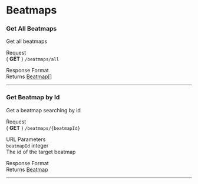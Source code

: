 # Beatmaps

### Get All Beatmaps

Get all beatmaps

Request\
( **GET** ) `/beatmaps/all`

Response Format\
Returns [Beatmap](/api/objects/en.md#beatmap)[]

---

### Get Beatmap by Id

Get a beatmap searching by id

Request\
( **GET** ) `/beatmaps/{beatmapId}`

URL Parameters\
`beatmapId` integer\
The id of the target beatmap

Response Format\
Returns [Beatmap](/api/objects/en.md#beatmap)

---